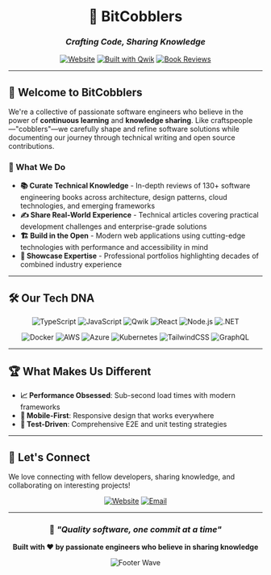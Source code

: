 <div align="center">

# 🔧 BitCobblers
### *Crafting Code, Sharing Knowledge*

[![Website](https://img.shields.io/badge/🌐_bitcobblers.com-0ea5e9?style=for-the-badge&logoColor=white)](https://bitcobblers.com)
[![Built with Qwik](https://img.shields.io/badge/Built_with-Qwik-AC7EF4?style=for-the-badge&logo=qwik&logoColor=white)](https://qwik.dev)
[![Book Reviews](https://img.shields.io/badge/📚_Book_Reviews-130+-green?style=for-the-badge)](https://bitcobblers.com/books)

</div>

---

## 👋 Welcome to BitCobblers

We're a collective of passionate software engineers who believe in the power of **continuous learning** and **knowledge sharing**. Like craftspeople—"cobblers"—we carefully shape and refine software solutions while documenting our journey through technical writing and open source contributions.

### 🎯 What We Do

- **📚 Curate Technical Knowledge** - In-depth reviews of 130+ software engineering books across architecture, design patterns, cloud technologies, and emerging frameworks
- **✍️ Share Real-World Experience** - Technical articles covering practical development challenges and enterprise-grade solutions
- **🏗️ Build in the Open** - Modern web applications using cutting-edge technologies with performance and accessibility in mind
- **👥 Showcase Expertise** - Professional portfolios highlighting decades of combined industry experience

---

## 🛠️ Our Tech DNA

<div align="center">

![TypeScript](https://img.shields.io/badge/-TypeScript-3178C6?style=flat-square&logo=typescript&logoColor=white)
![JavaScript](https://img.shields.io/badge/-JavaScript-F7DF1E?style=flat-square&logo=javascript&logoColor=black)
![Qwik](https://img.shields.io/badge/-Qwik-AC7EF4?style=flat-square&logo=qwik&logoColor=white)
![React](https://img.shields.io/badge/-React-61DAFB?style=flat-square&logo=react&logoColor=black)
![Node.js](https://img.shields.io/badge/-Node.js-339933?style=flat-square&logo=node.js&logoColor=white)
![.NET](https://img.shields.io/badge/-.NET-512BD4?style=flat-square&logo=dotnet&logoColor=white)

![Docker](https://img.shields.io/badge/-Docker-2496ED?style=flat-square&logo=docker&logoColor=white)
![AWS](https://img.shields.io/badge/-AWS-232F3E?style=flat-square&logo=amazon-aws&logoColor=white)
![Azure](https://img.shields.io/badge/-Azure-0078D4?style=flat-square&logo=microsoft-azure&logoColor=white)
![Kubernetes](https://img.shields.io/badge/-Kubernetes-326CE5?style=flat-square&logo=kubernetes&logoColor=white)
![TailwindCSS](https://img.shields.io/badge/-TailwindCSS-38B2AC?style=flat-square&logo=tailwind-css&logoColor=white)
![GraphQL](https://img.shields.io/badge/-GraphQL-E10098?style=flat-square&logo=graphql&logoColor=white)

</div>

---

## 🏆 What Makes Us Different

- **📈 Performance Obsessed**: Sub-second load times with modern frameworks
- **📱 Mobile-First**: Responsive design that works everywhere
- **🧪 Test-Driven**: Comprehensive E2E and unit testing strategies

---

## 🤝 Let's Connect

We love connecting with fellow developers, sharing knowledge, and collaborating on interesting projects!

<div align="center">

[![Website](https://img.shields.io/badge/🌐_Visit_Our_Blog-bitcobblers.com-0ea5e9?style=for-the-badge)](https://bitcobblers.com)
[![Email](https://img.shields.io/badge/📧_Contact_Us-team@bitcobblers.com-EA4335?style=for-the-badge&logo=gmail&logoColor=white)](mailto:team@bitcobblers.com)

</div>

---

<div align="center">

### 🚀 *"Quality software, one commit at a time"*

**Built with ❤️ by passionate engineers who believe in sharing knowledge**

![Footer Wave](https://github.com/bitcobblers/.github/raw/main/profile/footer.png)

</div>
